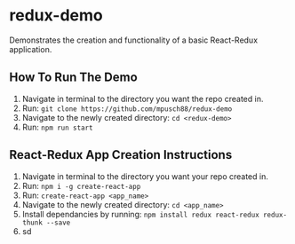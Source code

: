 # redux-demo

Demonstrates the creation and functionality of a basic React-Redux application.

## How To Run The Demo

1. Navigate in terminal to the directory you want the repo created in.
2. Run:
`git clone https://github.com/mpusch88/redux-demo`
3. Navigate to the newly created directory:
`cd <redux-demo>`
4. Run:
`npm run start`

## React-Redux App Creation Instructions

1. Navigate in terminal to the directory you want your repo created in.
2. Run:
`npm i -g create-react-app`
3. Run:
`create-react-app <app_name>`
4. Navigate to the newly created directory:
`cd <app_name>`
5. Install dependancies by running:
`npm install redux react-redux redux-thunk --save`
6. sd
